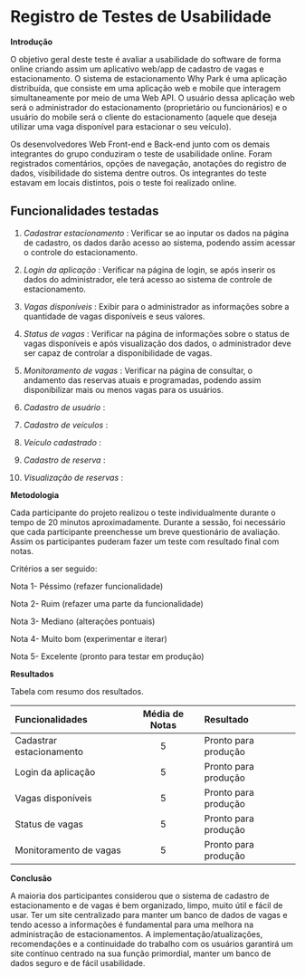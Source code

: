 # Registro de Testes de Usabilidade

**Introdução**

O objetivo geral deste teste é avaliar a usabilidade do software de forma online criando assim um aplicativo web/app de cadastro de vagas e estacionamento. O sistema de estacionamento Why Park é uma aplicação distribuída, que consiste em uma aplicação web e mobile que interagem simultaneamente por meio de uma Web API. O usuário dessa aplicação web será o administrador do estacionamento (proprietário ou funcionários) e o usuário do mobile será o cliente do estacionamento (aquele que deseja utilizar uma vaga disponível para estacionar o seu veículo).

Os desenvolvedores Web Front-end e Back-end junto com os demais integrantes do grupo conduziram o teste de usabilidade online. Foram registrados comentários, opções de navegação, anotações do registro de dados, visibilidade do sistema dentre outros. Os integrantes do teste estavam em locais distintos, pois o teste foi realizado online.

## Funcionalidades testadas

1)  *Cadastrar estacionamento* : Verificar se ao inputar os dados na página de cadastro, os dados darão acesso ao sistema, podendo assim acessar o controle do estacionamento. 

2)  *Login da aplicação* : Verificar na página de login, se após inserir os dados do administrador, ele terá acesso ao sistema de controle de estacionamento.

3)  *Vagas disponíveis* : Exibir para o administrador as informações sobre a quantidade de vagas disponíveis e seus valores. 

4)  *Status de vagas* : Verificar na página de informações sobre o status de vagas disponíveis e
    após visualização dos dados, o administrador deve ser capaz de controlar a disponibilidade de vagas.
	  
5)  *Monitoramento de vagas* : Verificar na página de consultar, o andamento das reservas atuais e programadas, podendo assim disponibilizar mais ou menos vagas para os usuários.

6) *Cadastro de usuário* : 

7) *Cadastro de veículos* :

8) *Veículo cadastrado* :

9) *Cadastro de reserva* :

10) *Visualização de reservas* :


**Metodologia**

Cada participante do projeto realizou o teste individualmente durante o tempo de 20 minutos aproximadamente. Durante a sessão, foi necessário que cada participante preenchesse um breve questionário de avaliação. Assim os participantes puderam fazer um teste com resultado final com notas.

Critérios a ser seguido:

Nota 1- Péssimo (refazer funcionalidade)

Nota 2- Ruim (refazer uma parte da funcionalidade)

Nota 3- Mediano (alterações pontuais)

Nota 4- Muito bom (experimentar e iterar)

Nota 5- Excelente (pronto para testar em produção)

**Resultados**

Tabela com resumo dos resultados.

|  Funcionalidades | Média de Notas | Resultado |
| :------------ | :------------: |:------------ |
| Cadastrar estacionamento |  5  | Pronto para produção|
| Login da aplicação |  5  | Pronto para produção|
| Vagas disponíveis |  5  | Pronto para produção|
| Status de vagas |  5  | Pronto para produção|
| Monitoramento de vagas |  5  | Pronto para produção|

**Conclusão**

A maioria dos participantes considerou que o sistema de cadastro de estacionamento e de vagas é bem organizado, limpo, muito útil e fácil de usar. Ter um site centralizado para manter um banco de dados de vagas e tendo acesso a informações é fundamental para uma melhora na administração de estacionamentos. A implementação/atualizações, recomendações e a continuidade do trabalho com os usuários garantirá um site contínuo centrado na sua função primordial, manter um banco de dados seguro e de fácil usabilidade.
